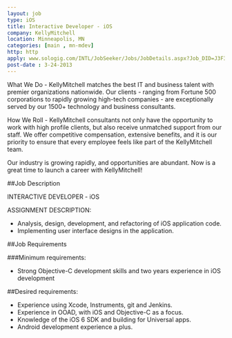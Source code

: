 ```yaml
---
layout: job
type: iOS
title: Interactive Developer - iOS
company: KellyMitchell
location: Minneapolis, MN
categories: [main , mn-mdev]
http: http
apply: www.sologig.com/INTL/JobSeeker/Jobs/JobDetails.aspx?Job_DID=J3F35V68D4CTM5LQK6H
post-date : 3-24-2013
---
```


What We Do - KellyMitchell matches the best IT and business talent with premier organizations nationwide. Our clients - ranging from Fortune 500 corporations to rapidly growing high-tech companies - are exceptionally served by our 1500+ technology and business consultants.

How We Roll - KellyMitchell consultants not only have the opportunity to work with high profile clients, but also receive unmatched support from our staff. We offer competitive compensation, extensive benefits, and it is our priority to ensure that every employee feels like part of the KellyMitchell team.

Our industry is growing rapidly, and opportunities are abundant. Now is a great time to launch a career with KellyMitchell!

##Job Description

INTERACTIVE DEVELOPER - iOS

ASSIGNMENT DESCRIPTION:

* Analysis, design, development, and refactoring of iOS application code.
* Implementing user interface designs in the application. 

##Job Requirements

###Minimum requirements:

* Strong Objective-C development skills and two years experience in iOS development 


##Desired requirements:

* Experience using Xcode, Instruments, git and Jenkins.
* Experience in OOAD, with iOS and Objective-C as a focus.
* Knowledge of the iOS 6 SDK and building for Universal apps.
* Android development experience a plus.

